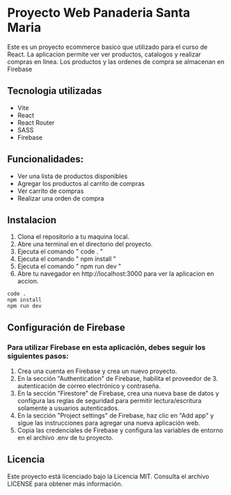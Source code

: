 # Proyecto Web Panaderia Santa Maria

Este es un proyecto ecommerce basico que utilizado para el curso de React. La aplicacion permite ver ver productos, catalogos y realizar compras en linea. Los productos y las ordenes de compra se almacenan en Firebase

## Tecnologia utilizadas

- Vite
- React
- React Router
- SASS
- Firebase

## Funcionalidades:

- Ver una lista de productos disponibles
- Agregar los productos al carrito de compras
- Ver carrito de compras
- Realizar una orden de compra

## Instalacion

1. Clona el repositorio a tu maquina local.
2. Abre una terminal en el directorio del proyecto.
3. Ejecuta el comando " code . "
4. Ejecuta el comando " npm install "
5. Ejecuta el comando " npm run dev "
6. Abre tu navegador en http://localhost:3000 para ver la aplicacion en accion.

```
code .
npm install
npm run dev
```

## Configuración de Firebase

### Para utilizar Firebase en esta aplicación, debes seguir los siguientes pasos:

1. Crea una cuenta en Firebase y crea un nuevo proyecto.
2. En la sección "Authentication" de Firebase, habilita el proveedor de 3. autenticación de correo electrónico y contraseña.
3. En la sección "Firestore" de Firebase, crea una nueva base de datos y configura las reglas de seguridad para permitir lectura/escritura solamente a usuarios autenticados.
4. En la sección "Project settings" de Firebase, haz clic en "Add app" y sigue las instrucciones para agregar una nueva aplicación web.
5. Copia las credenciales de Firebase y configura las variables de entorno en el archivo .env de tu proyecto.

## Licencia

Este proyecto está licenciado bajo la Licencia MIT. Consulta el archivo LICENSE para obtener más información.
